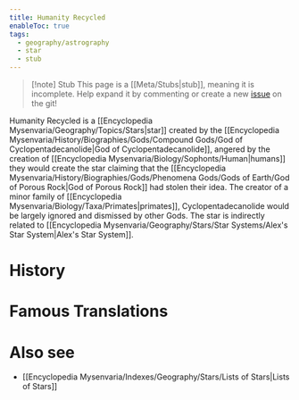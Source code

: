 ```yaml
---
title: Humanity Recycled
enableToc: true
tags:
  - geography/astrography
  - star
  - stub
---
```


> [!note] Stub
> This page is a [[Meta/Stubs|stub]], meaning it is incomplete. Help expand it by commenting or create a new [issue](https://github.com/RagtimeGal/quartz--encyclopedia-mysenvaria/issues/new/choose) on the git!


Humanity Recycled is a [[Encyclopedia Mysenvaria/Geography/Topics/Stars|star]] created by the [[Encyclopedia Mysenvaria/History/Biographies/Gods/Compound Gods/God of Cyclopentadecanolide|God of Cyclopentadecanolide]], angered by the creation of [[Encyclopedia Mysenvaria/Biology/Sophonts/Human|humans]] they would create the star claiming that the [[Encyclopedia Mysenvaria/History/Biographies/Gods/Phenomena Gods/Gods of Earth/God of Porous Rock|God of Porous Rock]] had stolen their idea. The creator of a minor family of [[Encyclopedia Mysenvaria/Biology/Taxa/Primates|primates]], Cyclopentadecanolide would be largely ignored and dismissed by other Gods. The star is indirectly related to [[Encyclopedia Mysenvaria/Geography/Stars/Star Systems/Alex's Star System|Alex's Star System]].
# History

# Famous Translations

# Also see
- [[Encyclopedia Mysenvaria/Indexes/Geography/Stars/Lists of Stars|Lists of Stars]]
